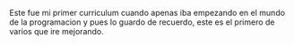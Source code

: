 Este fue mi primer curriculum cuando apenas iba empezando en el mundo de la programacion y pues lo guardo de recuerdo, este es el primero de varios que ire mejorando.
